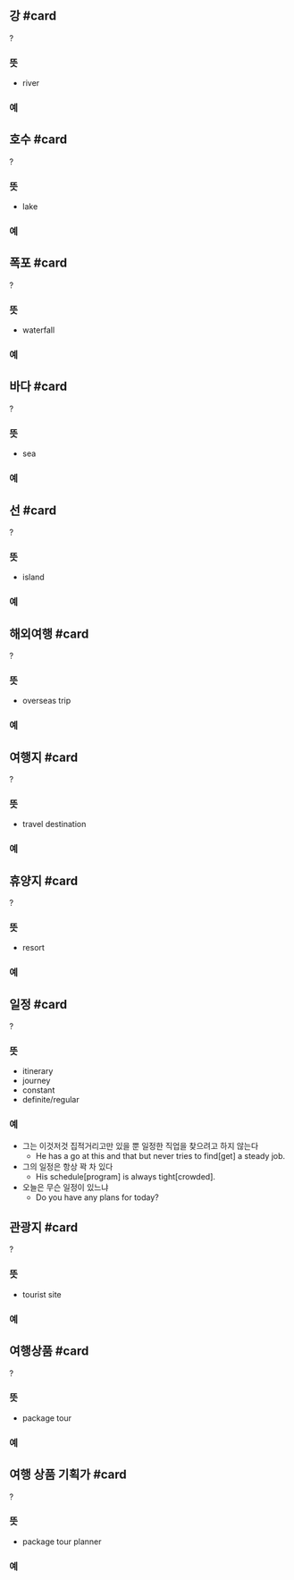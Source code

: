 ## 강 #card
?
### 뜻
- river
### 예
<!--SR:!2024-08-12,13,292-->

## 호수 #card
?
### 뜻
- lake
### 예
<!--SR:!2024-08-14,15,292-->

## 폭포 #card
?
### 뜻
- waterfall
### 예

## 바다 #card
?
### 뜻
- sea
### 예

## 선 #card
?
### 뜻
- island
### 예
<!--SR:!2024-08-03,4,278-->

## 해외여행 #card
?
### 뜻
- overseas trip
### 예

## 여행지 #card
?
### 뜻
- travel destination
### 예
<!--SR:!2024-08-08,10,272-->

## 휴양지 #card
?
### 뜻
- resort
### 예

## 일정 #card
?
### 뜻
- itinerary
- journey
- constant
- definite/regular
### 예
- 그는 이것저것 집적거리고만 있을 뿐 일정한 직업을 찾으려고 하지 않는다
	- He has a go at this and that but never tries to find[get] a steady job.
- 그의 일정은 항상 꽉 차 있다
	- His schedule[program] is always tight[crowded].
- 오늘은 무슨 일정이 있느냐
	- Do you have any plans for today?
<!--SR:!2024-08-13,14,290-->

## 관광지 #card
?
### 뜻
- tourist site
### 예

## 여행상품 #card
?
### 뜻
- package tour
### 예

## 여행 상품 기획가 #card
?
### 뜻
- package tour planner
### 예
